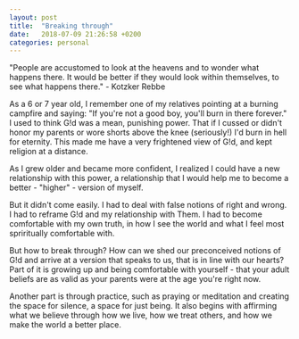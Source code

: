 ```yaml
---
layout: post
title:  "Breaking through"
date:   2018-07-09 21:26:58 +0200
categories: personal
---
```


<!-- ![Building a fence](/assets/images/fenceBlogPost.jpg){: .after-title }
<br/><br/> -->

<div class="quote">"People are accustomed to look at the heavens and to wonder what happens there. It would be better if they would look within themselves, to see what happens there." - Kotzker Rebbe</div>

As a 6 or 7 year old, I remember one of my relatives pointing at a burning campfire and saying: "If you're not a good boy, you'll burn in there forever." I used to think G!d was a mean, punishing power. That if I cussed or didn't honor my parents or wore shorts above the knee (seriously!) I'd burn in hell for eternity. This made me have a very frightened view of G!d, and kept religion at a distance.  

As I grew older and became more confident, I realized I could have a new relationship with this power, a relationship that I would help me to become a better - "higher" - version of myself.

But it didn't come easily. I had to deal with false notions of right and wrong. I had to reframe G!d and my relationship with Them. I had to become comfortable with my own truth, in how I see the world and what I feel most spriritually comfortable with.

But how to break through? How can we shed our preconceived notions of G!d and arrive at a version that speaks to us, that is in line with our hearts? Part of it is growing up and being comfortable with yourself - that your adult beliefs are as valid as your parents were at the age you're right now.

Another part is through practice, such as praying or meditation and creating the space for silence, a space for just being. It also begins with affirming what we believe through how we live, how we treat others, and how we make the world a better place.



